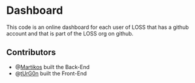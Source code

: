 Dashboard
=========

This code is an online dashboard for each user of LOSS that has a github account and that is part of the LOSS org on github.

## Contributors

- @[Martikos](https://github.com/Martikos) built the Back-End
- @[tUrG0n](https://github.com/tUrG0n) built the Front-End
